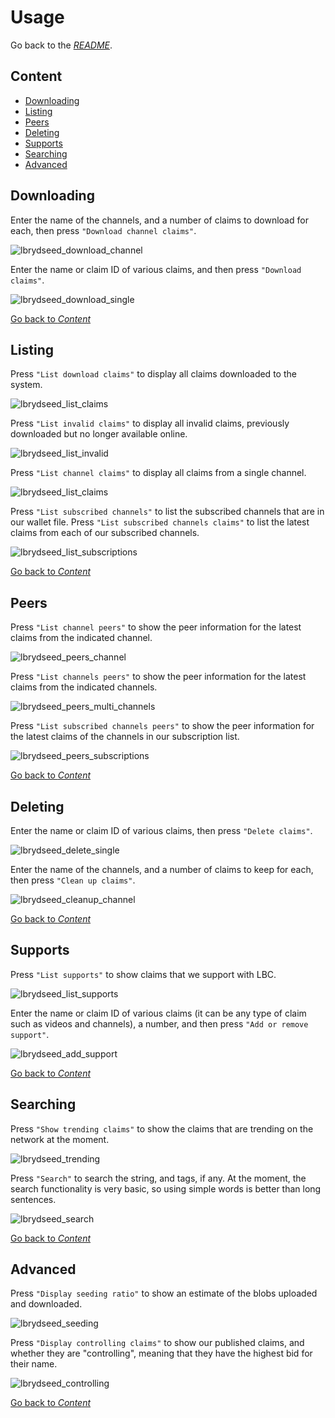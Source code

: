 # Usage

Go back to the [_README_](../README.md).

## Content

- [Downloading](#downloading)
- [Listing](#listing)
- [Peers](#peers)
- [Deleting](#deleting)
- [Supports](#supports)
- [Searching](#searching)
- [Advanced](#advanced)

## Downloading

Enter the name of the channels, and a number of claims to download for each,
then press `"Download channel claims"`.

![lbrydseed_download_channel](../img/g_lbrydseed_download_channel.png)

Enter the name or claim ID of various claims,
and then press `"Download claims"`.

![lbrydseed_download_single](../img/g_lbrydseed_download_single.png)

[Go back to _Content_](#content)

## Listing

Press `"List download claims"` to display all claims downloaded to the system.

![lbrydseed_list_claims](../img/g_lbrydseed_list_claims.png)

Press `"List invalid claims"` to display all invalid claims,
previously downloaded but no longer available online.

![lbrydseed_list_invalid](../img/g_lbrydseed_list_invalid.png)

Press `"List channel claims"` to display all claims from a single channel.

![lbrydseed_list_claims](../img/g_lbrydseed_list_ch_claims.png)

Press `"List subscribed channels"` to list the subscribed channels
that are in our wallet file.
Press `"List subscribed channels claims"` to list the latest claims
from each of our subscribed channels.

![lbrydseed_list_subscriptions](../img/g_lbrydseed_subscribed_channels.png)

[Go back to _Content_](#content)

## Peers

Press `"List channel peers"` to show the peer information
for the latest claims from the indicated channel.

![lbrydseed_peers_channel](../img/g_lbrydseed_peers_channel.png)

Press `"List channels peers"` to show the peer information
for the latest claims from the indicated channels.

![lbrydseed_peers_multi_channels](../img/g_lbrydseed_peers_multi_channels.png)

Press `"List subscribed channels peers"` to show the peer information
for the latest claims of the channels in our subscription list.

![lbrydseed_peers_subscriptions](../img/g_lbrydseed_peers_subscriptions.png)

[Go back to _Content_](#content)

## Deleting

Enter the name or claim ID of various claims, then press `"Delete claims"`.

![lbrydseed_delete_single](../img/g_lbrydseed_delete_single.png)

Enter the name of the channels, and a number of claims to keep for each,
then press `"Clean up claims"`.

![lbrydseed_cleanup_channel](../img/g_lbrydseed_cleanup_channel.png)

[Go back to _Content_](#content)

## Supports

Press `"List supports"` to show claims that we support with LBC.

![lbrydseed_list_supports](../img/g_lbrydseed_list_supports.png)

Enter the name or claim ID of various claims (it can be any type of claim
such as videos and channels), a number,
and then press `"Add or remove support"`.

![lbrydseed_add_support](../img/g_lbrydseed_add_support.png)

[Go back to _Content_](#content)

## Searching

Press `"Show trending claims"` to show the claims that are trending
on the network at the moment.

![lbrydseed_trending](../img/g_lbrydseed_trending.png)

Press `"Search"` to search the string, and tags, if any.
At the moment, the search functionality is very basic, so using simple words
is better than long sentences.

![lbrydseed_search](../img/g_lbrydseed_search.png)

[Go back to _Content_](#content)

## Advanced

Press `"Display seeding ratio"` to show an estimate of the blobs uploaded
and downloaded.

![lbrydseed_seeding](../img/g_lbrydseed_seeding.png)

Press `"Display controlling claims"` to show our published claims,
and whether they are "controlling", meaning that they have the highest bid
for their name.

![lbrydseed_controlling](../img/g_lbrydseed_controlling.png)

[Go back to _Content_](#content)
